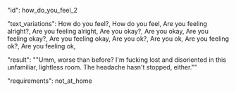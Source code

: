 "id": how_do_you_feel_2

"text_variations":
How do you feel?, How do you feel, Are you feeling alright?, Are you feeling alright, Are you okay?, Are you okay, Are you feeling okay?, Are you feeling okay, Are you ok?, Are you ok, Are you feeling ok?, Are you feeling ok,

"result":
""Umm, worse than before? I'm fucking lost and disoriented in this unfamiliar, lightless room. The headache hasn't stopped, either.""

"requirements": not_at_home